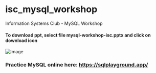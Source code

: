 # isc_mysql_workshop
Information Systems Club - MySQL Workshop

#### To download ppt,  select file mysql-workshop-isc.pptx and click on download icon

![image](https://github.com/user-attachments/assets/1780f9d3-3615-446c-acf1-70485f254782)

### Practice MySQL online here: https://sqlplayground.app/
